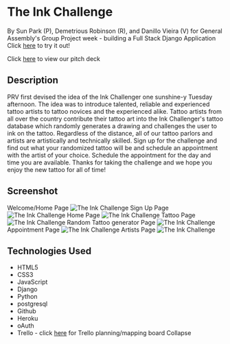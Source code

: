 # The Ink Challenge
By Sun Park (P), Demetrious Robinson (R), and Danillo Vieira (V) for General Assembly's Group Project week  - building a Full Stack Django Application
Click [here](http://inkchallenger.herokuapp.com/) to try it out!

Click [here](https://onedrive.live.com/View.aspx?resid=FA8B793D1DE798A9!318&authkey=!AM7NxJz8PK5sWKI) to view our pitch deck


## Description
PRV first devised the idea of the Ink Challenger one sunshine-y Tuesday afternoon. The idea was to introduce talented, reliable and experienced tattoo artists to tattoo novices and the experienced alike. Tattoo artists from all over the country contribute their tattoo art into the Ink Challenger's tattoo database which randomly generates a drawing and challenges the user to ink on the tattoo. Regardless of the distance, all of our tattoo parlors and artists are artistically and technically skilled. Sign up for the challenge and find out what your randomized tattoo will be and schedule an appointment with the artist of your choice. Schedule the appointment for the day and time you are available. Thanks for taking the challenge and we hope you enjoy the new tattoo for all of time!

## Screenshot
Welcome/Home Page
![The Ink Challenge](https://i.imgur.com/EtRVCmb.png "The Ink Challenge Home Pafe")
Sign Up Page
![The Ink Challenge](https://i.imgur.com/HM9qfDt.png "Sign Up page")
Home Page
![The Ink Challenge](https://i.imgur.com/kmNKQsC.png "Home Page")
Tattoo Page
![The Ink Challenge](https://i.imgur.com/dK8CoiD.png "Tattoo Page")
Random Tattoo generator Page
![The Ink Challenge](https://i.imgur.com/eFfwhY7.png "Recommended")
Appointment Page
![The Ink Challenge](https://i.imgur.com/NwoUUY2.png "Appointment Page")
Artists Page
![The Ink Challenge](https://i.imgur.com/4E9jp8g.png "Artists page")




## Technologies Used
* HTML5
* CSS3
* JavaScript
* Django
* Python
* postgresql
* Github
* Heroku
* oAuth
* Trello - click [here](https://trello.com/b/595tEhne/the-ink-challenger) for Trello planning/mapping board
Collapse



